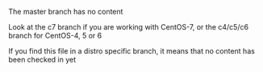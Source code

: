 The master branch has no content
 
Look at the c7 branch if you are working with CentOS-7, or the c4/c5/c6 branch for CentOS-4, 5 or 6
 
If you find this file in a distro specific branch, it means that no content has been checked in yet
